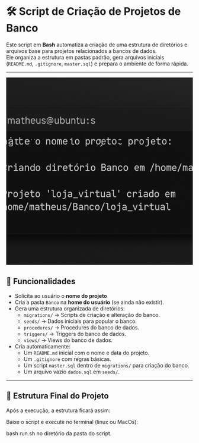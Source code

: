 # 🛠️ Script de Criação de Projetos de Banco

Este script em **Bash** automatiza a criação de uma estrutura de diretórios e arquivos base para projetos relacionados a bancos de dados.  
Ele organiza a estrutura em pastas padrão, gera arquivos iniciais (`README.md`, `.gitignore`, `master.sql`) e prepara o ambiente de forma rápida.

---


<img alt="Script - Imagem" src="./github/Exemplo.png" />


## 🚀 Funcionalidades

- Solicita ao usuário o **nome do projeto**
- Cria a pasta `Banco` na **home do usuário** (se ainda não existir).
- Gera uma estrutura organizada de diretórios:
  - `migrations/` → Scripts de criação e alteração do banco.    
  - `seeds/` → Dados iniciais para popular o banco.  
  - `procedures/` → Procedures do banco de dados.  
  - `triggers/` → Triggers do banco de dados.  
  - `views/` → Views do banco de dados.
- Cria automaticamente:
  - Um `README.md` inicial com o nome e data do projeto.  
  - Um `.gitignore` com regras básicas.  
  - Um script `master.sql` dentro de `migrations/` para criação do banco.  
  - Um arquivo vazio `dados.sql` em `seeds/`.

---

## 📂 Estrutura Final do Projeto

Após a execução, a estrutura ficará assim:

Baixe o script e execute no terminal (linux ou MacOs):

bash run.sh no diretório da pasta do script.